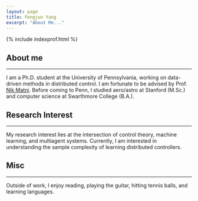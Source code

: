 ```yaml
---
layout: page
title: Fengjun Yang
excerpt: "About Me..."
---
```


{% include indexprof.html %}


## About me
<hr class="index-section-underscore">
<p class="index-text">
I am a Ph.D. student at the University of Pennsylvania, working on data-driven
methods in distributed control. I am fortunate to be advised by Prof.
<a href="https://nikolaimatni.github.io/">Nik Matni</a>. Before coming to Penn,
I studied aero/astro at Stanford (M.Sc.) and computer science at Swarthmore
College (B.A.).
</p>

## Research Interest
<hr class="index-section-underscore">
<p class="index-text">
My research interest lies at the intersection of control theory, machine
learning, and multiagent systems. Currently, I am interested in understanding
the sample complexity of learning distributed controllers.
</p>


## Misc
<hr class="index-section-underscore">
<p class="index-text">
Outside of work, I enjoy reading, playing the guitar, hitting tennis balls, and learning
languages.
</p>
